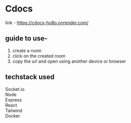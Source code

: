 # Cdocs
link - https://cdocs-hu8o.onrender.com/

## guide to use-

1) create a room <br/>
2) click on the created room <br/>
3) copy the url and open using another device or browser  <br/>




## techstack used
Socket.io  <br/>
Node  <br/>
Express  <br/>
React  <br/>
Tailwind  <br/>
Docker  <br/>

